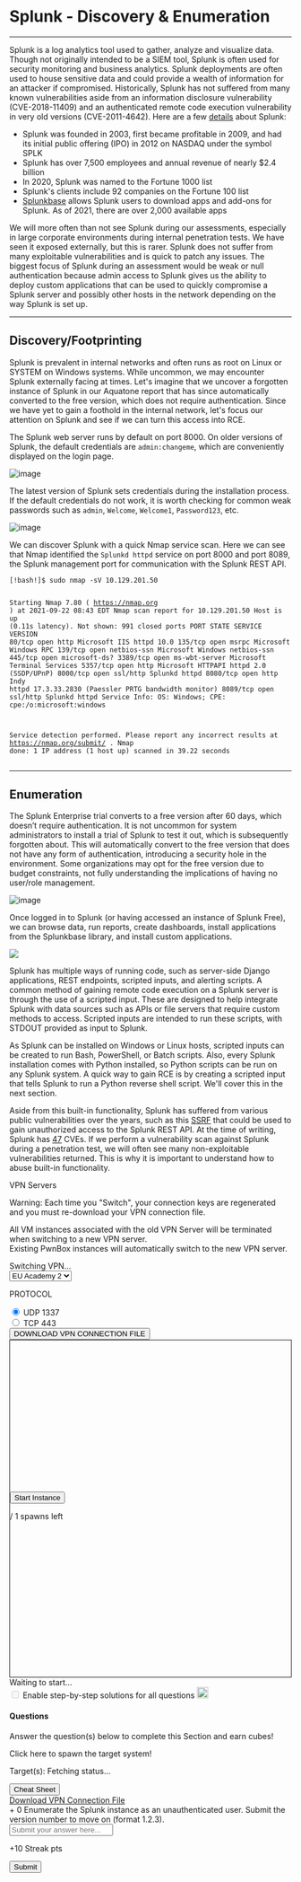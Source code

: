 
<h1>Splunk - Discovery &amp; Enumeration</h1>
<hr/>
<p>Splunk is a log analytics tool used to gather, analyze and visualize data. Though not originally intended to be a SIEM tool, Splunk is often used for security monitoring and business analytics. Splunk deployments are often used to house sensitive data and could provide a wealth of information for an attacker if compromised. Historically, Splunk has not suffered from many known vulnerabilities aside from an information disclosure vulnerability (CVE-2018-11409) and an authenticated remote code execution vulnerability in very old versions (CVE-2011-4642). Here are a few <a href="https://www.splunk.com/en_us/customers.html">details</a> about Splunk:</p>
<ul>
<li>Splunk was founded in 2003, first became profitable in 2009, and had its initial public offering (IPO) in 2012 on NASDAQ under the symbol SPLK</li>
<li>Splunk has over 7,500 employees and annual revenue of nearly $2.4 billion</li>
<li>In 2020, Splunk was named to the Fortune 1000 list</li>
<li>Splunk's clients include 92 companies on the Fortune 100 list</li>
<li>
<a href="https://splunkbase.splunk.com/">Splunkbase</a> allows Splunk users to download apps and add-ons for Splunk. As of 2021, there are over 2,000 available apps</li>
</ul>
<p>We will more often than not see Splunk during our assessments, especially in large corporate environments during internal penetration tests. We have seen it exposed externally, but this is rarer. Splunk does not suffer from many exploitable vulnerabilities and is quick to patch any issues. The biggest focus of Splunk during an assessment would be weak or null authentication because admin access to Splunk gives us the ability to deploy custom applications that can be used to quickly compromise a Splunk server and possibly other hosts in the network depending on the way Splunk is set up.</p>
<hr/>
<h2>Discovery/Footprinting</h2>
<p>Splunk is prevalent in internal networks and often runs as root on Linux or SYSTEM on Windows systems. While uncommon, we may encounter Splunk externally facing at times. Let's imagine that we uncover a forgotten instance of Splunk in our Aquatone report that has since automatically converted to the free version, which does not require authentication. Since we have yet to gain a foothold in the internal network, let's focus our attention on Splunk and see if we can turn this access into RCE.</p>
<p>The Splunk web server runs by default on port 8000. On older versions of Splunk, the default credentials are <code>admin:changeme</code>, which are conveniently displayed on the login page.</p>
<p><img alt="image" src="https://academy.hackthebox.com/storage/modules/113/changme.png"/></p>
<p>The latest version of Splunk sets credentials during the installation process. If the default credentials do not work, it is worth checking for common weak passwords such as <code>admin</code>, <code>Welcome</code>, <code>Welcome1</code>, <code>Password123</code>, etc.</p>
<p><img alt="image" src="https://academy.hackthebox.com/storage/modules/113/splunk_login.png"/></p>
<p>We can discover Splunk with a quick Nmap service scan. Here we can see that Nmap identified the <code>Splunkd httpd</code> service on port 8000 and port 8089, the Splunk management port for communication with the Splunk REST API.</p>
<pre><code class="language-shell-session">[!bash!]$ sudo nmap -sV 10.129.201.50

Starting Nmap 7.80 ( https://nmap.org ) at 2021-09-22 08:43 EDT
Nmap scan report for 10.129.201.50
Host is up (0.11s latency).
Not shown: 991 closed ports
PORT     STATE SERVICE       VERSION
80/tcp   open  http          Microsoft IIS httpd 10.0
135/tcp  open  msrpc         Microsoft Windows RPC
139/tcp  open  netbios-ssn   Microsoft Windows netbios-ssn
445/tcp  open  microsoft-ds?
3389/tcp open  ms-wbt-server Microsoft Terminal Services
5357/tcp open  http          Microsoft HTTPAPI httpd 2.0 (SSDP/UPnP)
8000/tcp open  ssl/http      Splunkd httpd
8080/tcp open  http          Indy httpd 17.3.33.2830 (Paessler PRTG bandwidth monitor)
8089/tcp open  ssl/http      Splunkd httpd
Service Info: OS: Windows; CPE: cpe:/o:microsoft:windows

Service detection performed. Please report any incorrect results at https://nmap.org/submit/ .
Nmap done: 1 IP address (1 host up) scanned in 39.22 seconds
</code></pre>
<hr/>
<h2>Enumeration</h2>
<p>The Splunk Enterprise trial converts to a free version after 60 days, which doesn’t require authentication. It is not uncommon for system administrators to install a trial of Splunk to test it out, which is subsequently forgotten about. This will automatically convert to the free version that does not have any form of authentication, introducing a security hole in the environment. Some organizations may opt for the free version due to budget constraints, not fully understanding the implications of having no user/role management.</p>
<p><img alt="image" src="https://academy.hackthebox.com/storage/modules/113/license_group.png"/></p>
<p>Once logged in to Splunk (or having accessed an instance of Splunk Free), we can browse data, run reports, create dashboards, install applications from the Splunkbase library, and install custom applications.</p>
<img class="website-screenshot" data-url="https://10.129.201.50:8000/en-US/app/launcher/home" src="/storage/modules/113/splunk_home.png"/>
<p>Splunk has multiple ways of running code, such as server-side Django applications, REST endpoints, scripted inputs, and alerting scripts. A common method of gaining remote code execution on a Splunk server is through the use of a scripted input. These are designed to help integrate Splunk with data sources such as APIs or file servers that require custom methods to access. Scripted inputs are intended to run these scripts, with STDOUT provided as input to Splunk.</p>
<p>As Splunk can be installed on Windows or Linux hosts, scripted inputs can be created to run Bash, PowerShell, or Batch scripts. Also, every Splunk installation comes with Python installed, so Python scripts can be run on any Splunk system. A quick way to gain RCE is by creating a scripted input that tells Splunk to run a Python reverse shell script. We'll cover this in the next section.</p>
<p>Aside from this built-in functionality, Splunk has suffered from various public vulnerabilities over the years, such as this <a href="https://www.exploit-db.com/exploits/40895">SSRF</a> that could be used to gain unauthorized access to the Splunk REST API. At the time of writing, Splunk has <a href="https://www.cvedetails.com/vulnerability-list/vendor_id-10963/Splunk.html">47</a> CVEs. If we perform a vulnerability scan against Splunk during a penetration test, we will often see many non-exploitable vulnerabilities returned. This is why it is important to understand how to abuse built-in functionality.</p>
<div class="my-3 p-3 vpn-switch-card" id="vpn-switch">
<p class="font-size-14 color-white mb-0">VPN Servers</p>
<p class="font-size-13 mb-0">
<i class="fas fa-exclamation-triangle text-warning"></i><span class="color-white ml-1">Warning:</span> Each
                    time you "Switch",
                    your connection keys are regenerated and you must re-download your VPN connection file.
                </p>
<p class="font-size-13 mb-0">
                    All VM instances associated with the old VPN Server will be terminated when switching to
                    a new VPN server. <br/>
                    Existing PwnBox instances will automatically switch to the new VPN server.</p>
<div class="row mb-3">
<div class="col-12 mt-2">
<div class="d-none justify-content-center vpn-loader">
<div class="spinner-border text-success" role="status">
<span class="sr-only">Switching VPN...</span>
</div>
</div>
<select aria-label="vpn server" class="selectpicker custom-form-control vpnSelector badge-select" title="Select VPN Server">
<option data-content="&lt;div class='d-flex justify-content-between align-items-center'&gt; &lt;div class='server-title'&gt;US Academy 6 &lt;/div&gt; &lt;div class='d-flex align-items-center'&gt; &lt;span class='recommended'&gt; &lt;img src='/images/sparkles-solid.svg'/&gt;Recommended&lt;/span&gt;  &lt;div class='d-flex align-items-center justify-content-center mr-2 load load-warning '&gt;medium Load  &lt;/div&gt;  &lt;/div&gt;&lt;/div&gt;" data-level="30" value="17">US Academy 6</option>
<option data-content="&lt;div class='d-flex justify-content-between align-items-center'&gt; &lt;div class='server-title'&gt;US Academy 5 &lt;/div&gt; &lt;div class='d-flex align-items-center'&gt;  &lt;div class='d-flex align-items-center justify-content-center mr-2 load load-warning '&gt;medium Load  &lt;/div&gt;  &lt;/div&gt;&lt;/div&gt;" data-level="31" value="16">US Academy 5</option>
<option data-content="&lt;div class='d-flex justify-content-between align-items-center'&gt; &lt;div class='server-title'&gt;US Academy 4 &lt;/div&gt; &lt;div class='d-flex align-items-center'&gt;  &lt;div class='d-flex align-items-center justify-content-center mr-2 load load-warning '&gt;medium Load  &lt;/div&gt;  &lt;/div&gt;&lt;/div&gt;" data-level="32" value="13">US Academy 4</option>
<option data-content="&lt;div class='d-flex justify-content-between align-items-center'&gt; &lt;div class='server-title'&gt;US Academy 1 &lt;/div&gt; &lt;div class='d-flex align-items-center'&gt;  &lt;div class='d-flex align-items-center justify-content-center mr-2 load load-warning '&gt;medium Load  &lt;/div&gt;  &lt;/div&gt;&lt;/div&gt;" data-level="33" value="4">US Academy 1</option>
<option data-content="&lt;div class='d-flex justify-content-between align-items-center'&gt; &lt;div class='server-title'&gt;US Academy 2 &lt;/div&gt; &lt;div class='d-flex align-items-center'&gt;  &lt;div class='d-flex align-items-center justify-content-center mr-2 load load-warning '&gt;medium Load  &lt;/div&gt;  &lt;/div&gt;&lt;/div&gt;" data-level="33" value="5">US Academy 2</option>
<option data-content="&lt;div class='d-flex justify-content-between align-items-center'&gt; &lt;div class='server-title'&gt;EU Academy 5 &lt;/div&gt; &lt;div class='d-flex align-items-center'&gt; &lt;span class='recommended'&gt; &lt;img src='/images/sparkles-solid.svg'/&gt;Recommended&lt;/span&gt;  &lt;div class='d-flex align-items-center justify-content-center mr-2 load load-warning '&gt;medium Load  &lt;/div&gt;  &lt;/div&gt;&lt;/div&gt;" data-level="37" value="12">EU Academy 5</option>
<option data-content="&lt;div class='d-flex justify-content-between align-items-center'&gt; &lt;div class='server-title'&gt;US Academy 3 &lt;/div&gt; &lt;div class='d-flex align-items-center'&gt;  &lt;div class='d-flex align-items-center justify-content-center mr-2 load load-warning '&gt;medium Load  &lt;/div&gt;  &lt;/div&gt;&lt;/div&gt;" data-level="38" value="9">US Academy 3</option>
<option data-content="&lt;div class='d-flex justify-content-between align-items-center'&gt; &lt;div class='server-title'&gt;EU Academy 2 &lt;/div&gt; &lt;div class='d-flex align-items-center'&gt;  &lt;div class='d-flex align-items-center justify-content-center mr-2 load load-warning '&gt;medium Load  &lt;/div&gt;  &lt;/div&gt;&lt;/div&gt;" data-level="39" selected="" value="2">EU Academy 2</option>
<option data-content="&lt;div class='d-flex justify-content-between align-items-center'&gt; &lt;div class='server-title'&gt;EU Academy 1 &lt;/div&gt; &lt;div class='d-flex align-items-center'&gt;  &lt;div class='d-flex align-items-center justify-content-center mr-2 load load-warning '&gt;medium Load  &lt;/div&gt;  &lt;/div&gt;&lt;/div&gt;" data-level="40" value="1">EU Academy 1</option>
<option data-content="&lt;div class='d-flex justify-content-between align-items-center'&gt; &lt;div class='server-title'&gt;EU Academy 3 &lt;/div&gt; &lt;div class='d-flex align-items-center'&gt;  &lt;div class='d-flex align-items-center justify-content-center mr-2 load load-warning '&gt;medium Load  &lt;/div&gt;  &lt;/div&gt;&lt;/div&gt;" data-level="41" value="14">EU Academy 3</option>
<option data-content="&lt;div class='d-flex justify-content-between align-items-center'&gt; &lt;div class='server-title'&gt;EU Academy 4 &lt;/div&gt; &lt;div class='d-flex align-items-center'&gt;  &lt;div class='d-flex align-items-center justify-content-center mr-2 load load-warning '&gt;medium Load  &lt;/div&gt;  &lt;/div&gt;&lt;/div&gt;" data-level="43" value="11">EU Academy 4</option>
<option data-content="&lt;div class='d-flex justify-content-between align-items-center'&gt; &lt;div class='server-title'&gt;EU Academy 6 &lt;/div&gt; &lt;div class='d-flex align-items-center'&gt;  &lt;div class='d-flex align-items-center justify-content-center mr-2 load load-warning '&gt;medium Load  &lt;/div&gt;  &lt;/div&gt;&lt;/div&gt;" data-level="47" value="15">EU Academy 6</option>
</select>
<p class="font-size-14 color-white mb-0 mt-2">PROTOCOL</p>
<div class="d-flex">
<div class="custom-control custom-radio custom-control-inline">
<input checked="" class="custom-control-input" id="rd_1" name="vpn-protocol" type="radio" value="udp"/>
<label class="custom-control-label green font-size-14" for="rd_1">UDP
                                    1337</label>
</div>
<div class="custom-control custom-radio">
<input class="custom-control-input" id="rd_2" name="vpn-protocol" type="radio" value="tcp"/>
<label class="custom-control-label green font-size-14" for="rd_2">TCP
                                    443</label>
</div>
</div>
<div class="d-flex justify-content-center">
<button class="btn btn-outline-success btn-lg download-vpn-settings mt-3 px-5 font-size-12">
                                DOWNLOAD VPN CONNECTION FILE
                            </button>
</div>
</div>
</div>
</div>
<div class="mb-5 pwnbox-select-card"></div>
<div id="screen" style="height: 600px; border: 1px solid;">
<div class="screenPlaceholder">
<div class="instanceLoading" style="display: none;">
<h1 class="text-center" style="margin-top: 270px;"><i class="fa fa-circle-notch fa-spin"></i>
</h1>
<div class="text-center">Instance is starting...</div>
</div>
<div class="instanceTerminating" style="display: none;">
<h1 class="text-center" style="margin-top: 270px;"><i class="fa fa-circle-notch fa-spin"></i>
</h1>
<div class="text-center">Terminating instance...</div>
</div>
<div class="row instanceStart max-width-canvas">
<div class="col-4"></div>
<div class="col-4">
<button class="startInstanceBtn btn btn-success text-light btn-lg btn-block" style="margin-top: 270px;">Start Instance
                            </button>
<p class="text-center mt-2 font-size-13 font-secondary">
<span class="text-success spawnsLeft">
<i class="fal fa-infinity"></i>
</span> / 1 spawns left
                            </p>
</div>
<div class="col-4"></div>
</div>
</div>
</div>
<div class="row align-center justify-center my-4">
<div class="col-5 justify-start">
<button class="instance-button fullScreenBtn btn btn-light btn-sm float-left" style="display:none;" target="_blank"><i class="fad fa-expand text-success mr-1"></i>  Full Screen
                    </button>
<button class="instance-button terminateInstanceBtn btn btn-light btn-sm ml-2" style="display:none;"><i class="fad fa-times text-danger"></i>  Terminate
                    </button>
<button class="instance-button resetInstanceBtn btn btn-light btn-sm ml-1" style="display:none;"><i class="fad fa-sync text-warning mr-2"></i>  Reset
                    </button>
<div class="btn-group" role="group">
<button class="instance-button extendInstanceBtn btn btn-light btn-sm ml-1" style="display:none;cursor: default;">Life Left:
                            <span class="lifeLeft"></span>m
                        </button>
<button class="extendInstanceBtn extendInstanceBtnClicker btn btn-light btn-sm" data-title="Extend Life" data-toggle="tooltip" style="display:none;"><i class="fa fa-plus text-success"></i></button>
</div>
</div>
<div class="col-7 justify-end pt-2 pr-2 font-size-small text-right" id="statusText">Waiting to
                    start...
                </div>
</div>
<div class="d-inline-block mb-2 solutionSettings solutionSettingsOffsets" id="solutionsModuleSetting">
<div class="border border-secondary p-2 rounded">
<div class="custom-control custom-switch d-flex">
<input class="custom-control-input" disabled="" id="showSolutionsModuleSetting" type="checkbox"/>
<label class="custom-control-label font-size-14 font-weight-normal text-white" for="showSolutionsModuleSetting">
                                Enable step-by-step solutions for all questions
                            </label>
<span aria-hidden="true" class="cursor-pointer font-size-14 ml-1 mr-1 text-white" data-content="Access to this feature is exclusive to annual subscribers. To acquire an annual subscription, kindly proceed by clicking &lt;a href='/billing'&gt;here&lt;/a&gt;." data-html="true" data-placement="top" data-toggle="popover" data-trigger="click" title="Activate Solutions">
<i class="fa fa-info-circle font-size-12"></i>
</span>
<img alt="sparkles-icon-decoration" class="ml-2 w-auto sparkles-icon" height="20" src="/images/sparkles-solid.svg">
</img></div>
</div>
</div>
<div class="card" id="questionsDiv">
<div class="card-body">
<div class="row">
<div class="col-9">
<h4 class="card-title mt-0 font-size-medium">Questions</h4>
<p class="card-title-desc font-size-large font-size-15">Answer the question(s) below
                                to complete this Section and earn cubes!</p>
<span class="spawnTargetBtn spawn-target-text-clone d-none">Click here to spawn the target
                                system!</span>
<p class="card-title-desc font-size-large font-size-15 mb-0">
    Target(s): <span class="text-success">
<span class="target" style="cursor:pointer;">
<i class="fad fa-circle-notch fa-spin"></i>
<span class="spawnTargetBtn">Fetching status...</span>
</span>
</span>
<button class="resetTargetBtn btn btn-light btn-sm" data-title="Reset Target(s)" data-toggle="tooltip" style="cursor: pointer; display: none;">
<i class="fad fa-sync text-warning"></i>
</button>
<br/>
<div class="d-flex align-items-center targetLifeContainer">
<span class="targetLifeTimeContainer" style="display: none;">
            Life Left: <span class="targetLifeTime font-size-15">0</span> minute(s)
                            <button class="extendTargetSystemBtn btn btn-light btn-sm module-button" data-title="Extend Life by 1 hour (up to 6 hours total lifespan)" data-toggle="tooltip">
<i class="fa fa-plus text-success extend-icon"></i>
<div class="extend-loader spinner-border spinner-border-small text-success d-none" role="status">
</div>
</button>
<button class="text-danger btn btn-light btn-sm module-button font-size-16 mb-1" data-target="#terminateVmModal" data-toggle="modal">
                    Terminate <span class="fa-regular fa-x text-danger font-size-13 ml-2"></span>
</button>
</span>
</div>
</p>
</div>
<div class="col-3 text-right float-right">
<button class="btn btn-light bg-color-blue-nav mt-2 w-100 d-flex align-items-center" data-target="#cheatSheetModal" data-toggle="modal">
<div><i class="fad fa-file-alt mr-2"></i></div>
<div class="text-center w-100 ml-1">Cheat Sheet</div>
</button>
<a class="btn btn-light bg-color-blue-nav mt-2 d-flex align-items-center" data-title='Key is already installed in "My Workstation"' data-toggle="tooltip" href="https://academy.hackthebox.com/vpn/key">
<div><i class="fad fa-chart-network mr-2"></i></div>
<div class="text-center w-100">Download VPN Connection File</div>
</a>
</div>
</div>
<div>
<div>
<label class="module-question" for="833"><span class="badge badge-soft-dark font-size-14 mr-2">+ 0 <i class="fad fa-cube text-success"></i></span> Enumerate the Splunk instance as an unauthenticated user. Submit the version number to move on (format 1.2.3).
                            </label>
<div class="row">
<div class="col-lg-12 mb-4">
<input class="form-control bg-color-blue-nav" color="green" id="answer833" maxlength="191" placeholder="Submit your answer here..." type="text"/>
</div>
<div class="d-flex justify-content-end w-100 mr-3">
<p class="mb-0 mr-3 mt-1 font-size-14 font-medium text-white" id="questionStreakPointsText-833">
                                        +10 Streak pts</p>
<div class="mb-4 mr-1 d-flex align-items-center">
<button class="btn btn-primary btn-block btnAnswer" data-question-id="833" id="btnAnswer833">
<div class="submit-button-text">
<i class="fad fa-flag-checkered mr-2"></i> Submit
                                            </div>
<div class="submit-button-loader mx-4 d-none">
<i class="fa fa-circle-notch fa-spin"></i>
</div>
</button>
</div>
</div>
</div>
<div class="">
</div>
</div>
</div>
</div>
</div>
